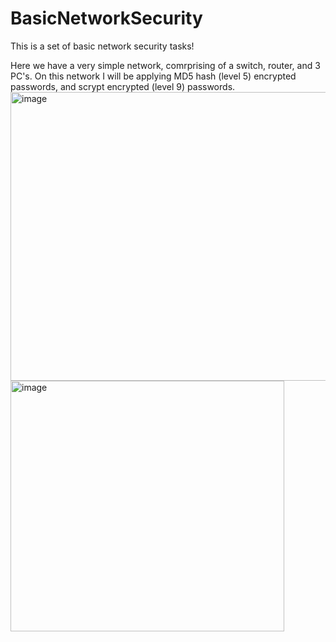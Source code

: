 # BasicNetworkSecurity
This is a set of basic network security tasks!

Here we have a very simple network, comrprising of a switch, router, and 3 PC's. 
On this network I will be applying MD5 hash (level 5) encrypted passwords, and scrypt encrypted (level 9) passwords.
<img width="726" height="462" alt="image" src="https://github.com/user-attachments/assets/5d43886b-8af3-4cea-bc54-faeaa6341ae1" />
<img width="438" height="401" alt="image" src="https://github.com/user-attachments/assets/cb95c7a4-2aa0-47c9-b9ef-0aa975a81e65" />
